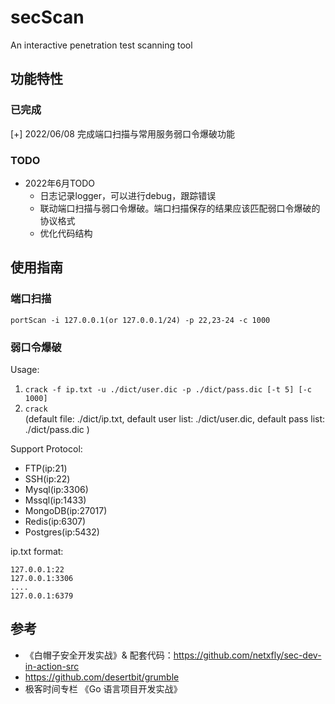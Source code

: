 # secScan  
An interactive penetration test scanning tool  
  
## 功能特性  
### 已完成
[+] 2022/06/08   完成端口扫描与常用服务弱口令爆破功能
### TODO
- 2022年6月TODO
    - 日志记录logger，可以进行debug，跟踪错误
    - 联动端口扫描与弱口令爆破。端口扫描保存的结果应该匹配弱口令爆破的协议格式
    - 优化代码结构

  
## 使用指南  
### 端口扫描
`portScan -i 127.0.0.1(or 127.0.0.1/24) -p 22,23-24 -c 1000`

### 弱口令爆破
Usage:
1. `crack -f ip.txt -u ./dict/user.dic -p ./dict/pass.dic [-t 5] [-c 1000]`
2. `crack`  
     (default file: ./dict/ip.txt, default user list: ./dict/user.dic, default pass list: ./dict/pass.dic )

Support Protocol:
- FTP(ip:21)
- SSH(ip:22)
- Mysql(ip:3306)
- Mssql(ip:1433)
- MongoDB(ip:27017)
- Redis(ip:6307)
- Postgres(ip:5432)

ip.txt format:
```
127.0.0.1:22
127.0.0.1:3306
....
127.0.0.1:6379
```


  
## 参考  
- 《白帽子安全开发实战》& 配套代码：https://github.com/netxfly/sec-dev-in-action-src
- https://github.com/desertbit/grumble
- 极客时间专栏 《Go 语言项目开发实战》
